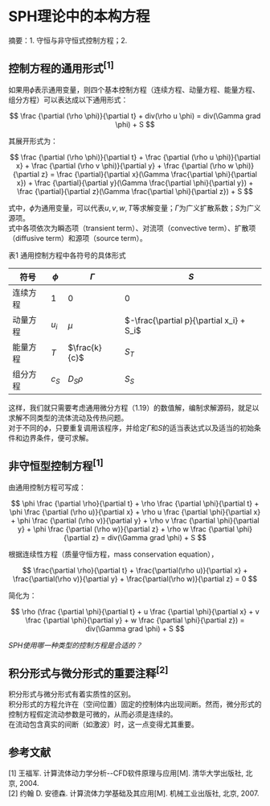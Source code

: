 # SPH理论中的本构方程

摘要：1. 守恒与非守恒式控制方程；2.

## 控制方程的通用形式$^{[1]}$

如果用$\phi$表示通用变量，则四个基本控制方程（连续方程、动量方程、能量方程、组分方程）可以表达成以下通用形式：

$$ \frac {\partial (\rho \phi)}{\partial t} + div(\rho u \phi) 
= div(\Gamma grad \phi) + S $$

其展开形式为：

$$  \frac {\partial (\rho \phi)}{\partial t} + \frac {\partial (\rho u \phi)}{\partial x} + 
\frac {\partial (\rho v \phi)}{\partial y} + \frac {\partial (\rho w \phi)}{\partial z} 
= \frac {\partial}{\partial x}(\Gamma \frac{\partial \phi}{\partial x}) + 
  \frac {\partial}{\partial y}(\Gamma \frac{\partial \phi}{\partial y}) +
  \frac {\partial}{\partial z}(\Gamma \frac{\partial \phi}{\partial z}) + S $$

式中，$\phi$为通用变量，可以代表$u, v, w, T$等求解变量；$\Gamma$为广义扩散系数；$S$为广义源项。  
式中各项依次为瞬态项（transient term）、对流项（convective term）、扩散项（diffusive term）和源项（source term）。

表1 通用控制方程中各符号的具体形式

| 符号 | $\phi$ | $\Gamma$ | $S$ |
| --- | ------ | -------- | --- |
| 连续方程 | $1$ | $0$ | $0$ |
| 动量方程 | $u_i$ | $\mu$ | $-\frac{\partial p}{\partial x_i} + S_i$ |
| 能量方程 | $T$ | $\frac{k}{c}$ | $S_T$ |
| 组分方程 | $c_S$ | $D_S \rho$ | $S_S$ |

这样，我们就只需要考虑通用微分方程（1.19）的数值解，编制求解源码，就足以求解不同类型的流体流动及传热问题。  
对于不同的$\phi$，只要重复调用该程序，并给定$\Gamma$和$S$的适当表达式以及适当的初始条件和边界条件，便可求解。

## 非守恒型控制方程$^{[1]}$

由通用控制方程可写成：

$$ \phi \frac {\partial \rho}{\partial t} + \rho \frac {\partial \phi}{\partial t} + 
\phi \frac {\partial (\rho u)}{\partial x} + \rho u \frac {\partial \phi}{\partial x} + 
\phi \frac {\partial (\rho v)}{\partial y} + \rho v \frac {\partial \phi}{\partial y} + 
\phi \frac {\partial (\rho w)}{\partial z} + \rho w \frac {\partial \phi}{\partial z}
= div(\Gamma grad \phi) + S $$

根据连续性方程（质量守恒方程，mass conservation equation），

$$ \frac{\partial \rho}{\partial t} + \frac{\partial(\rho u)}{\partial x} +
\frac{\partial(\rho v)}{\partial y} + \frac{\partial(\rho w)}{\partial z} = 0 $$

简化为：

$$ \rho (\frac {\partial \phi}{\partial t} + 
u \frac {\partial \phi}{\partial x} + 
v \frac {\partial \phi}{\partial y} + 
w \frac {\partial \phi}{\partial z})
= div(\Gamma grad \phi) + S $$

*SPH使用哪一种类型的控制方程是合适的？*

## 积分形式与微分形式的重要注释$^{[2]}$

积分形式与微分形式有着实质性的区别。  
积分形式的方程允许在（空间位置）固定的控制体内出现间断。然而，微分形式的控制方程假定流动参数是可微的，从而必须是连续的。  
在流动包含真实的间断（如激波）时，这一点变得尤其重要。


## 参考文献

[1] 王福军. 计算流体动力学分析--CFD软件原理与应用[M]. 清华大学出版社, 北京, 2004.  
[2] 约翰 D. 安德森. 计算流体力学基础及其应用[M]. 机械工业出版社, 北京, 2007.